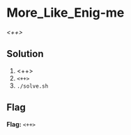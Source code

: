 # More_Like_Enig-me
*<++>*

## Solution
1. <++>
2. `<++>`
3. `./solve.sh`


## Flag
**Flag:** `<++>`

